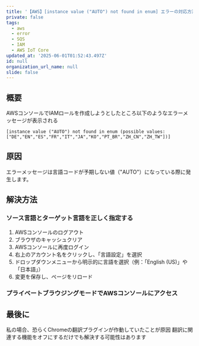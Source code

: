 ```yaml
---
title: '【AWS】[instance value ("AUTO") not found in enum] エラーの対応方法'
private: false
tags:
  - aws
  - error
  - SQS
  - IAM
  - AWS IoT Core
updated_at: '2025-06-01T01:52:43.497Z'
id: null
organization_url_name: null
slide: false
---
```



## 概要
AWSコンソールでIAMロールを作成しようとしたところ以下のようなエラーメッセージが表示される

```
[instance value ("AUTO") not found in enum (possible values: ["DE","EN","ES","FR","IT","JA","KO","PT_BR","ZH_CN","ZH_TW"])]
```

## 原因
エラーメッセージは言語コードが予期しない値（"AUTO"）になっている際に発生します。

## 解決方法

### ソース言語とターゲット言語を正しく指定する

1. AWSコンソールのログアウト
2. ブラウザのキャッシュクリア
3. AWSコンソールに再度ログイン
4. 右上のアカウント名をクリックし、「言語設定」を選択
5. ドロップダウンメニューから明示的に言語を選択（例：「English (US)」や「日本語」）
6. 変更を保存し、ページをリロード

### プライベートブラウジングモードでAWSコンソールにアクセス

## 最後に
私の場合、恐らくChromeの翻訳プラグインが作動していたことが原因
翻訳に関連する機能をオフにするだけでも解決する可能性はあります